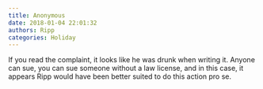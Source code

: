 ```yaml
---
title: Anonymous
date: 2018-01-04 22:01:32
authors: Ripp
categories: Holiday
---
```


 If you read the complaint, it looks like he was drunk when writing it. Anyone can sue, you can sue someone without a law license, and in this case, it appears Ripp would have been better suited to do this action pro se.